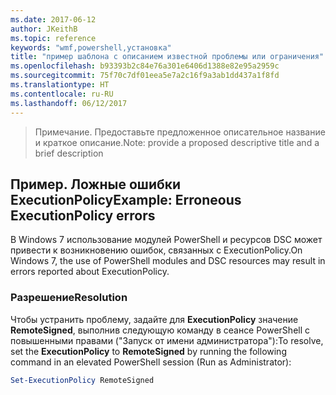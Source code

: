 ```yaml
---
ms.date: 2017-06-12
author: JKeithB
ms.topic: reference
keywords: "wmf,powershell,установка"
title: "пример шаблона с описанием известной проблемы или ограничения"
ms.openlocfilehash: b93393b2c84e76a301e6406d1388e82e95a2959c
ms.sourcegitcommit: 75f70c7df01eea5e7a2c16f9a3ab1dd437a1f8fd
ms.translationtype: HT
ms.contentlocale: ru-RU
ms.lasthandoff: 06/12/2017
---
```

><span data-ttu-id="9f9e7-103">Примечание. Предоставьте предложенное описательное название и краткое описание.</span><span class="sxs-lookup"><span data-stu-id="9f9e7-103">Note: provide a proposed descriptive title and a brief description</span></span>

## <a name="example-erroneous-executionpolicy-errors"></a><span data-ttu-id="9f9e7-104">Пример. Ложные ошибки ExecutionPolicy</span><span class="sxs-lookup"><span data-stu-id="9f9e7-104">Example: Erroneous ExecutionPolicy errors</span></span> ##
<span data-ttu-id="9f9e7-105">В Windows 7 использование модулей PowerShell и ресурсов DSC может привести к возникновению ошибок, связанных с ExecutionPolicy.</span><span class="sxs-lookup"><span data-stu-id="9f9e7-105">On Windows 7, the use of PowerShell modules and DSC resources may result in errors reported about ExecutionPolicy.</span></span>

### <a name="resolution"></a><span data-ttu-id="9f9e7-106">Разрешение</span><span class="sxs-lookup"><span data-stu-id="9f9e7-106">Resolution</span></span>

<span data-ttu-id="9f9e7-107">Чтобы устранить проблему, задайте для **ExecutionPolicy** значение **RemoteSigned**, выполнив следующую команду в сеансе PowerShell с повышенными правами ("Запуск от имени администратора"):</span><span class="sxs-lookup"><span data-stu-id="9f9e7-107">To resolve, set the **ExecutionPolicy** to **RemoteSigned** by running the following command in an elevated PowerShell session (Run as Administrator):</span></span>

```powershell
Set-ExecutionPolicy RemoteSigned
```

